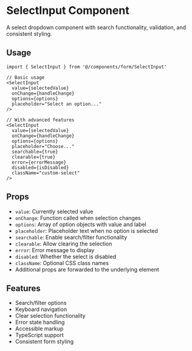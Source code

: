 # SelectInput Component

A select dropdown component with search functionality, validation, and consistent styling.

## Usage

```tsx
import { SelectInput } from '@/components/form/SelectInput'

// Basic usage
<SelectInput 
  value={selectedValue}
  onChange={handleChange}
  options={options}
  placeholder="Select an option..."
/>

// With advanced features
<SelectInput 
  value={selectedValue}
  onChange={handleChange}
  options={options}
  placeholder="Choose..."
  searchable={true}
  clearable={true}
  error={errorMessage}
  disabled={isDisabled}
  className="custom-select"
/>
```

## Props

- `value`: Currently selected value
- `onChange`: Function called when selection changes
- `options`: Array of option objects with value and label
- `placeholder`: Placeholder text when no option is selected
- `searchable`: Enable search/filter functionality
- `clearable`: Allow clearing the selection
- `error`: Error message to display
- `disabled`: Whether the select is disabled
- `className`: Optional CSS class names
- Additional props are forwarded to the underlying element

## Features

- Search/filter options
- Keyboard navigation
- Clear selection functionality
- Error state handling
- Accessible markup
- TypeScript support
- Consistent form styling 
